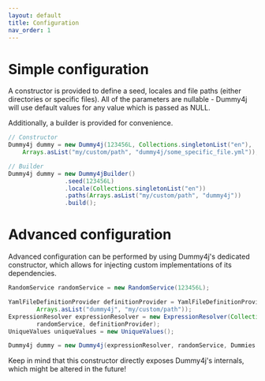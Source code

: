 ```yaml
---
layout: default
title: Configuration
nav_order: 1
---
```


# Simple configuration

A constructor is provided to define a seed, locales and file paths (either directories or specific files).
All of the parameters are nullable - Dummy4j will use default values for any value which is passed as NULL.

Additionally, a builder is provided for convenience.

```java
// Constructor
Dummy4j dummy = new Dummy4j(123456L, Collections.singletonList("en"), 
    Arrays.asList("my/custom/path", "dummy4j/some_specific_file.yml"));

// Builder
Dummy4j dummy = new Dummy4jBuilder()
                .seed(123456L)
                .locale(Collections.singletonList("en"))
                .paths(Arrays.asList("my/custom/path", "dummy4j"))
                .build();
```

# Advanced configuration

Advanced configuration can be performed by using Dummy4j's dedicated constructor, which allows for injecting custom
implementations of its dependencies.

```java
RandomService randomService = new RandomService(123456L);

YamlFileDefinitionProvider definitionProvider = YamlFileDefinitionProvider.withPaths(
        Arrays.asList("dummy4j", "my/custom/path"));
ExpressionResolver expressionResolver = new ExpressionResolver(Collections.singletonList("en"),
        randomService, definitionProvider);
UniqueValues uniqueValues = new UniqueValues();

Dummy4j dummy = new Dummy4j(expressionResolver, randomService, Dummies::new, uniqueValues);
```

Keep in mind that this constructor directly exposes Dummy4j's internals, which might be altered in the future!